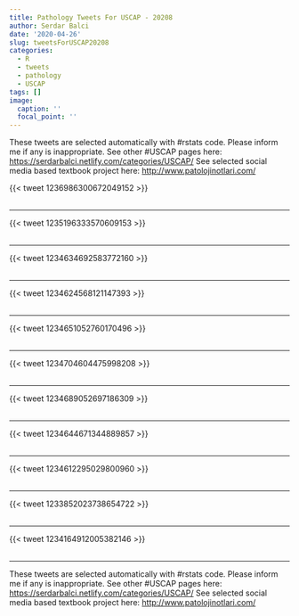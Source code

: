 ```yaml
---
title: Pathology Tweets For USCAP - 20208
author: Serdar Balci
date: '2020-04-26'
slug: tweetsForUSCAP20208
categories:
  - R
  - tweets
  - pathology
  - USCAP
tags: []
image:
  caption: ''
  focal_point: ''
---
```



These tweets are selected automatically with #rstats code. Please inform me if any is inappropriate.
See other #USCAP pages here: https://serdarbalci.netlify.com/categories/USCAP/ 
See selected social media based textbook project here: http://www.patolojinotlari.com/

{{< tweet 1236986300672049152 >}}
<br>
<br>
<hr>
{{< tweet 1235196333570609153 >}}
<br>
<br>
<hr>
{{< tweet 1234634692583772160 >}}
<br>
<br>
<hr>
{{< tweet 1234624568121147393 >}}
<br>
<br>
<hr>
{{< tweet 1234651052760170496 >}}
<br>
<br>
<hr>
{{< tweet 1234704604475998208 >}}
<br>
<br>
<hr>
{{< tweet 1234689052697186309 >}}
<br>
<br>
<hr>
{{< tweet 1234644671344889857 >}}
<br>
<br>
<hr>
{{< tweet 1234612295029800960 >}}
<br>
<br>
<hr>
{{< tweet 1233852023738654722 >}}
<br>
<br>
<hr>
{{< tweet 1234164912005382146 >}}
<br>
<br>
<hr>


These tweets are selected automatically with #rstats code. Please inform me if any is inappropriate.
See other #USCAP pages here: https://serdarbalci.netlify.com/categories/USCAP/ 
See selected social media based textbook project here: http://www.patolojinotlari.com/
